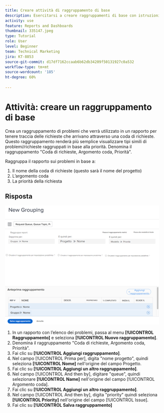 ```yaml
---
title: Creare attività di raggruppamento di base
description: Esercitarsi a creare raggruppamenti di base con istruzioni dettagliate.
activity: use
feature: Reports and Dashboards
thumbnail: 335147.jpeg
type: Tutorial
role: User
level: Beginner
team: Technical Marketing
jira: KT-8853
source-git-commit: d17df7162ccaab6b62db34209f50131927c0a532
workflow-type: tm+mt
source-wordcount: '185'
ht-degree: 60%

---
```



# Attività: creare un raggruppamento di base

Crea un raggruppamento di problemi che verrà utilizzato in un rapporto per tenere traccia delle richieste che arrivano attraverso una coda di richieste. Questo raggruppamento renderà più semplice visualizzare tipi simili di problemi/richieste raggruppati in base alla priorità. Denomina il raggruppamento &quot;Coda di richieste, Argomento coda, Priorità&quot;.

Raggruppa il rapporto sui problemi in base a:

1. Il nome della coda di richieste (questo sarà il nome del progetto)
1. L’argomento coda
1. La priorità della richiesta

## Risposta

![Immagine dello schermo per creare un nuovo raggruppamento](assets/grouping-exercise.png)

1. In un rapporto con l’elenco dei problemi, passa al menu **[!UICONTROL Raggruppamento]** e seleziona **[!UICONTROL Nuovo raggruppamento]**.
1. Denomina il raggruppamento &quot;Coda di richieste, Argomento coda, Priorità&quot;.
1. Fai clic su **[!UICONTROL Aggiungi raggruppamento]**.
1. Nel campo [!UICONTROL Prima per], digita &quot;nome progetto&quot;, quindi seleziona **[!UICONTROL Nome]** nell&#39;origine del campo Progetto.
1. Fai clic su **[!UICONTROL Aggiungi un altro raggruppamento]**.
1. Nel campo [!UICONTROL And then by], digitare &quot;queue&quot;, quindi selezionare **[!UICONTROL Name]** nell&#39;origine del campo [!UICONTROL Argomento coda].
1. Fai clic su **[!UICONTROL Aggiungi un altro raggruppamento]**.
1. Nel campo [!UICONTROL And then by], digita &quot;priority&quot; quindi seleziona **[!UICONTROL Priority]** nell&#39;origine del campo [!UICONTROL Issue].
1. Fai clic su **[!UICONTROL Salva raggruppamento]**
